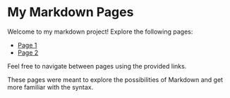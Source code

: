 # My Markdown Pages

Welcome to my markdown project! Explore the following pages:

- [Page 1](page1.md)
- [Page 2](page2.md)

Feel free to navigate between pages using the provided links.

These pages were meant to explore the possibilities of Markdown and get more familiar with the syntax.
